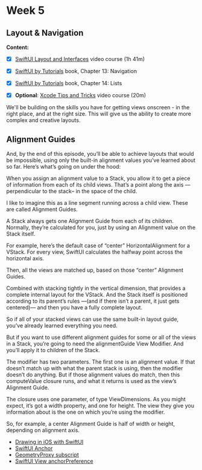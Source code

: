 # Week 5

## Layout & Navigation

**Content:**

- [x]  [SwiftUI Layout and Interfaces](https://www.raywenderlich.com/28684964-swiftui-layout-interfaces) video course (1h 41m)
- [x]  [SwiftUI by Tutorials](https://www.raywenderlich.com/books/swiftui-by-tutorials/v4.0/chapters/13-navigation) book, Chapter 13: Navigation
- [x]  [SwiftUI by Tutorials](https://www.raywenderlich.com/books/swiftui-by-tutorials/v4.0/chapters/14-lists) book, Chapter 14: Lists
- [x]  **Optional**: [Xcode Tips and Tricks](https://www.raywenderlich.com/19019328-xcode-tips-and-tricks) video course (20m)



 We'll be building on the skills you have for getting views onscreen - in the right place, and at the right size. This will give us  the ability to create more complex and creative layouts.

## Alignment Guides

And, by the end of this episode, you’ll be able to achieve layouts that would be impossible, using only the built-in alignment values you’ve learned about so far. Here’s what’s going on under the hood:

When you assign an alignment value to a Stack, you allow it to get a piece of information from each of its child views. That’s a point along the axis —perpendicular to the stack– in the space of the child.

I like to imagine this as a line segment running across a child view. These are called Alignment Guides.

A Stack always gets one Alignment Guide from each of its children. Normally, they’re calculated for you, just by using an Alignment value on the Stack itself.

For example, here’s the default case of “center” HorizontalAlignment for a VStack. For every view, SwiftUI calculates the halfway point across the horizontal axis.

Then, all the views are matched up, based on those “center” Alignment Guides.

Combined with stacking tightly in the vertical dimension, that provides a complete internal layout for the VStack. And the Stack itself is positioned according to its parent’s rules —(and if there isn’t a parent, it just gets centered)— and then you have a fully complete layout.

So if all of your stacked views can use the same built-in layout guide, you’ve already learned everything you need.

But if you want to use different alignment guides for some or all of the views in a Stack, you’re going to need the alignmentGuide View Modifier. And you’ll apply it to children of the Stack.

The modifier has two parameters. The first one is an alignment value. If that doesn’t match up with what the parent stack is using, then the modifier doesn’t do anything. But if those alignment values do match, then this computeValue closure runs, and what it returns is used as the view’s Alignment Guide.

The closure uses one parameter, of type ViewDimensions. As you might expect, it’s got a width property, and one for height. The view they give you information about is the one on which you’re using the modifier.

So, for example, a center Alignment Guide is half of width or height, depending on alignment axis.

- [Drawing in iOS with SwiftUI](https://www.raywenderlich.com/6485147-drawing-in-ios-with-swiftui)
- [SwiftUI Anchor](https://developer.apple.com/documentation/swiftui/anchor)
- [GeometryProxy subscript](https://developer.apple.com/documentation/swiftui/geometryproxy/3364158-subscript)
- [SwiftUI View anchorPreference](https://developer.apple.com/documentation/swiftui/view/3365925-anchorpreference)
